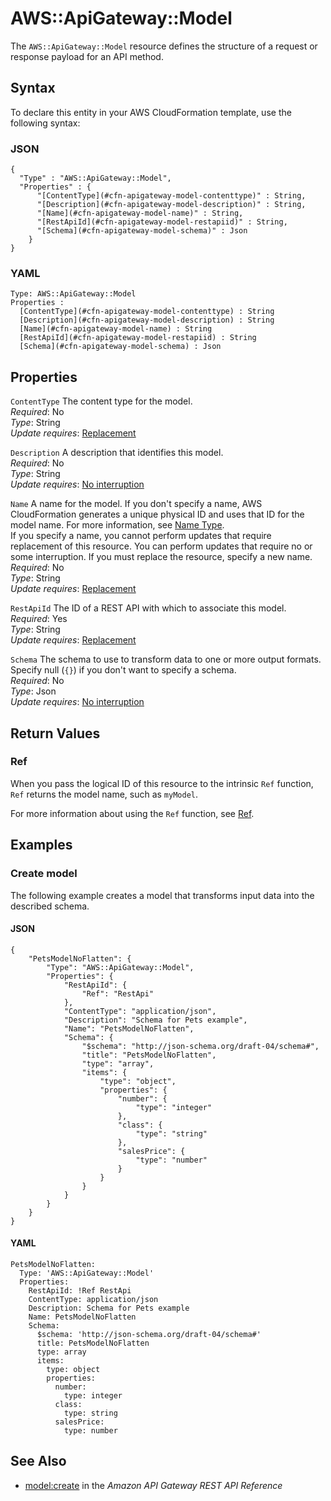 # AWS::ApiGateway::Model<a name="aws-resource-apigateway-model"></a>

The `AWS::ApiGateway::Model` resource defines the structure of a request or response payload for an API method\.

## Syntax<a name="aws-resource-apigateway-model-syntax"></a>

To declare this entity in your AWS CloudFormation template, use the following syntax:

### JSON<a name="aws-resource-apigateway-model-syntax.json"></a>

```
{
  "Type" : "AWS::ApiGateway::Model",
  "Properties" : {
      "[ContentType](#cfn-apigateway-model-contenttype)" : String,
      "[Description](#cfn-apigateway-model-description)" : String,
      "[Name](#cfn-apigateway-model-name)" : String,
      "[RestApiId](#cfn-apigateway-model-restapiid)" : String,
      "[Schema](#cfn-apigateway-model-schema)" : Json
    }
}
```

### YAML<a name="aws-resource-apigateway-model-syntax.yaml"></a>

```
Type: AWS::ApiGateway::Model
Properties : 
﻿  [ContentType](#cfn-apigateway-model-contenttype) : String
﻿  [Description](#cfn-apigateway-model-description) : String
﻿  [Name](#cfn-apigateway-model-name) : String
﻿  [RestApiId](#cfn-apigateway-model-restapiid) : String
﻿  [Schema](#cfn-apigateway-model-schema) : Json
```

## Properties<a name="aws-resource-apigateway-model-properties"></a>

`ContentType`  <a name="cfn-apigateway-model-contenttype"></a>
The content type for the model\.  
*Required*: No  
*Type*: String  
*Update requires*: [Replacement](https://docs.aws.amazon.com/AWSCloudFormation/latest/UserGuide/using-cfn-updating-stacks-update-behaviors.html#update-replacement)

`Description`  <a name="cfn-apigateway-model-description"></a>
A description that identifies this model\.  
*Required*: No  
*Type*: String  
*Update requires*: [No interruption](https://docs.aws.amazon.com/AWSCloudFormation/latest/UserGuide/using-cfn-updating-stacks-update-behaviors.html#update-no-interrupt)

`Name`  <a name="cfn-apigateway-model-name"></a>
A name for the model\. If you don't specify a name, AWS CloudFormation generates a unique physical ID and uses that ID for the model name\. For more information, see [Name Type](https://docs.aws.amazon.com/AWSCloudFormation/latest/UserGuide/aws-properties-name.html)\.  
If you specify a name, you cannot perform updates that require replacement of this resource\. You can perform updates that require no or some interruption\. If you must replace the resource, specify a new name\. 
*Required*: No  
*Type*: String  
*Update requires*: [Replacement](https://docs.aws.amazon.com/AWSCloudFormation/latest/UserGuide/using-cfn-updating-stacks-update-behaviors.html#update-replacement)

`RestApiId`  <a name="cfn-apigateway-model-restapiid"></a>
The ID of a REST API with which to associate this model\.  
*Required*: Yes  
*Type*: String  
*Update requires*: [Replacement](https://docs.aws.amazon.com/AWSCloudFormation/latest/UserGuide/using-cfn-updating-stacks-update-behaviors.html#update-replacement)

`Schema`  <a name="cfn-apigateway-model-schema"></a>
The schema to use to transform data to one or more output formats\. Specify null \(`{}`\) if you don't want to specify a schema\.  
*Required*: No  
*Type*: Json  
*Update requires*: [No interruption](https://docs.aws.amazon.com/AWSCloudFormation/latest/UserGuide/using-cfn-updating-stacks-update-behaviors.html#update-no-interrupt)

## Return Values<a name="aws-resource-apigateway-model-return-values"></a>

### Ref<a name="aws-resource-apigateway-model-return-values-ref"></a>

When you pass the logical ID of this resource to the intrinsic `Ref` function, `Ref` returns the model name, such as `myModel`\.

For more information about using the `Ref` function, see [Ref](https://docs.aws.amazon.com/AWSCloudFormation/latest/UserGuide/intrinsic-function-reference-ref.html)\.

## Examples<a name="aws-resource-apigateway-model--examples"></a>

### Create model<a name="aws-resource-apigateway-model--examples--Create_model"></a>

The following example creates a model that transforms input data into the described schema\.

#### JSON<a name="aws-resource-apigateway-model--examples--Create_model--json"></a>

```
{
    "PetsModelNoFlatten": {
        "Type": "AWS::ApiGateway::Model",
        "Properties": {
            "RestApiId": {
                "Ref": "RestApi"
            },
            "ContentType": "application/json",
            "Description": "Schema for Pets example",
            "Name": "PetsModelNoFlatten",
            "Schema": {
                "$schema": "http://json-schema.org/draft-04/schema#",
                "title": "PetsModelNoFlatten",
                "type": "array",
                "items": {
                    "type": "object",
                    "properties": {
                        "number": {
                            "type": "integer"
                        },
                        "class": {
                            "type": "string"
                        },
                        "salesPrice": {
                            "type": "number"
                        }
                    }
                }
            }
        }
    }
}
```

#### YAML<a name="aws-resource-apigateway-model--examples--Create_model--yaml"></a>

```
PetsModelNoFlatten:
  Type: 'AWS::ApiGateway::Model'
  Properties:
    RestApiId: !Ref RestApi
    ContentType: application/json
    Description: Schema for Pets example
    Name: PetsModelNoFlatten
    Schema:
      $schema: 'http://json-schema.org/draft-04/schema#'
      title: PetsModelNoFlatten
      type: array
      items:
        type: object
        properties:
          number:
            type: integer
          class:
            type: string
          salesPrice:
            type: number
```

## See Also<a name="aws-resource-apigateway-model--seealso"></a>
+ [model:create](https://docs.aws.amazon.com/apigateway/api-reference/link-relation/model-create/) in the *Amazon API Gateway REST API Reference*